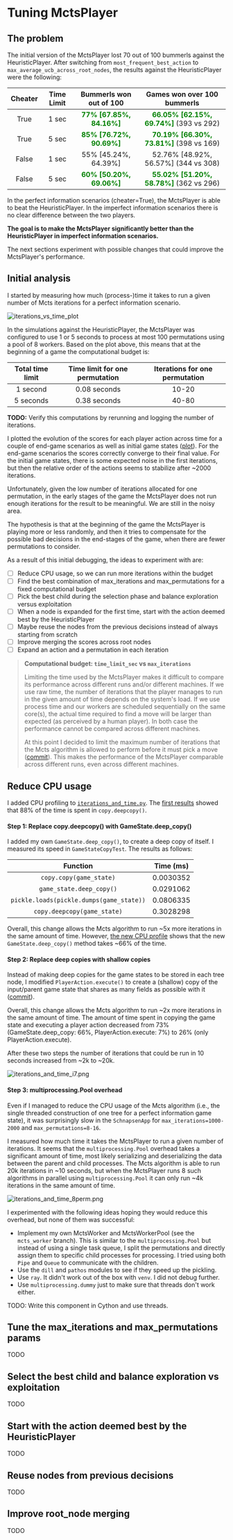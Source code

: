 # Tuning MctsPlayer

## The problem

The initial version of the MctsPlayer lost 70 out of 100 bummerls against
the HeuristicPlayer. After switching from `most_frequent_best_action` to
`max_average_ucb_across_root_nodes`, the results against the HeuristicPlayer
were the following:

| Cheater | Time Limit | Bummerls won out of 100 | Games won over 100 bummerls |
|:-------:|:----------:|:-----------------------:|:---------------------------:|
| True | 1 sec | **<span style="color:green">77% [67.85%, 84.16%]</span>** | <span style="color:green">**66.05% [62.15%, 69.74%]**</span> (393 vs 292) |
| True | 5 sec | **<span style="color:green">85% [76.72%, 90.69%]</span>** | <span style="color:green">**70.19% [66.30%, 73.81%]**</span> (398 vs 169) |
| False | 1 sec | 55% [45.24%, 64.39%] | 52.76% [48.92%, 56.57%] (344 vs 308) |
| False | 5 sec | **<span style="color:green">60% [50.20%, 69.06%]</span>** | <span style="color:green">**55.02% [51.20%, 58.78%]**</span> (362 vs 296) |

In the perfect information scenarios (cheater=True), the MctsPlayer is able to
beat the HeuristicPlayer. In the imperfect information scenarios there
is no clear difference between the two players.

**The goal is to make the MctsPlayer significantly better than the
HeuristicPlayer in imperfect information scenarios.** 

The next sections experiment with possible changes that could improve the
MctsPlayer's performance.

## Initial analysis

I started by measuring how much (process-)time it takes to run a given number of
Mcts iterations for a perfect information scenario.

![iterations_vs_time_plot](https://github.com/cpatrasciuc/schnapsen-card-game/blob/ac6328f5a043ce946fb59c2303a5b32fe7ce224b/src/ai/eval/data/iterations_and_time_i7.png)

In the simulations against the HeuristicPlayer, the MctsPlayer was configured to
use 1 or 5 seconds to process at most 100 permutations using a pool of 8
workers. Based on the plot above, this means that at the beginning of a game the
computational budget is:

| Total time limit | Time limit for one permutation | Iterations for one permutation |
| :--------------: | :----------------------------: | :----------------------------: |
| 1 second | 0.08 seconds | 10-20 |
| 5 seconds | 0.38 seconds | 40-80 |

**TODO:** Verify this computations by rerunning and logging the number of iterations.

I plotted the evolution of the scores for each player action across time for a
couple of end-game scenarios as well as initial game states ([plot](https://raw.githubusercontent.com/cpatrasciuc/schnapsen-card-game/138670a600e4c23489988699469a37af3b158749/src/ai/eval/data/mcts_convergence.png)).
For the end-game scenarios the scores correctly converge to their final value.
For the initial game states, there is some expected noise in the first
iterations, but then the relative order of the actions seems to stabilize after
~2000 iterations.

Unfortunately, given the low number of iterations allocated for one permutation,
in the early stages of the game the MctsPlayer does not run enough iterations
for the result to be meaningful. We are still in the noisy area.

The hypothesis is that at the beginning of the game the MctsPlayer is playing
more or less randomly, and then it tries to compensate for the possible bad
decisions in the end-stages of the game, when there are fewer permutations to
consider.

As a result of this initial debugging, the ideas to experiment with are:

- [ ] Reduce CPU usage, so we can run more iterations within the budget
- [ ] Find the best combination of max_iterations and max_permutations for a fixed computational budget
- [ ] Pick the best child during the selection phase and balance exploration versus exploitation
- [ ] When a node is expanded for the first time, start with the action deemed best by the HeuristicPlayer
- [ ] Maybe reuse the nodes from the previous decisions instead of always starting from scratch
- [ ] Improve merging the scores across root nodes
- [ ] Expand an action and a permutation in each iteration

> **Computational budget: `time_limit_sec` vs `max_iterations`**
>
> Limiting the time used by the MctsPlayer makes it difficult to compare its
> performance across different runs and/or different machines. If we use raw time,
> the number of iterations that the player manages to run in the given amount of
> time depends on the system's load. If we use process time and our workers are
> scheduled sequentially on the same core(s), the actual time required to find a
> move will be larger than expected (as perceived by a human player). In both
> case the performance cannot be compared across different machines.
> 
> At this point I decided to limit the maximum number of iterations that the
> Mcts algorithm is allowed to perform before it must pick a move 
> ([commit](https://github.com/cpatrasciuc/schnapsen-card-game/commit/d267004c089d9d2ba15d4ed6d96de0b98b3d33ca)).
> This makes the performance of the MctsPlayer comparable across different runs, even
> across different machines.

## Reduce CPU usage

I added CPU profiling to [`iterations_and_time.py`](https://github.com/cpatrasciuc/schnapsen-card-game/blob/main/src/ai/eval/mcts_iterations_and_time.py).
The [first results](https://github.com/cpatrasciuc/schnapsen-card-game/blob/e19317e77cf9533f813ae651b2d996f153074e4b/src/ai/eval/data/iterations_and_time.profile.txt)
showed that 88% of the time is spent in `copy.deepcopy()`.

#### Step 1: Replace copy.deepcopy() with GameState.deep_copy()

I added my own `GameState.deep_copy()`, to create a deep copy of itself. I
measured its speed in `GameStateCopyTest`. The results as follows:

| Function | Time (ms) |
| :------: | :--------: |
| `copy.copy(game_state)` | 0.0030352 |
| `game_state.deep_copy()` | 0.0291062 |
| `pickle.loads(pickle.dumps(game_state))` | 0.0806335 |
| `copy.deepcopy(game_state)` | 0.3028298 |

Overall, this change allows the Mcts algorithm to run ~5x more iterations in the
same amount of time. However, [the new CPU profile](https://github.com/cpatrasciuc/schnapsen-card-game/blob/95eacb321110269495dbee47d5a8f185acb66c04/src/ai/eval/data/iterations_and_time.profile.txt)
shows that the new `GameState.deep_copy()` method takes ~66% of the time.

#### Step 2: Replace deep copies with shallow copies

Instead of making deep copies for the game states to be stored in each tree
node, I modified `PlayerAction.execute()` to create a (shallow) copy of the
input/parent game state that shares as many fields as possible with it
([commit](https://github.com/cpatrasciuc/schnapsen-card-game/commit/f263b24c8b7ab8c66b3a0ed8cd4b167d4579ed8)).

Overall, this change allows the Mcts algorithm to run ~2x more iterations in the
same amount of time. The amount of time spent in copying the game state and
executing a player action decreased from 73% (GameState.deep_copy: 66%,
PlayerAction.execute: 7%) to 26% (only PlayerAction.execute).

After these two steps the number of iterations that could be run in 10 seconds
increased from ~2k to ~20k.

![iterations_and_time_i7.png](https://github.com/cpatrasciuc/schnapsen-card-game/blob/d0337e7e31ce813ffb58c011ecd7e45a1d20a253/src/ai/eval/data/iterations_and_time_i7.png)

#### Step 3: multiprocessing.Pool overhead

Even if I managed to reduce the CPU usage of the Mcts algorithm (i.e., the
single threaded construction of one tree for a perfect information game state),
it was surprisingly slow in the `SchnapsenApp` for `max_iterations=1000-2000`
and `max_permutations=8-16`.

I measured how much time it takes the MctsPlayer to run a given number of
iterations. It seems that the `multiprocessing.Pool` overhead takes a
significant amount of time, most likely serializing and deserializing the data
between the parent and child processes. The Mcts algorithm is able to run 20k
iterations in ~10 seconds, but when the MctsPlayer runs 8 such algorithms in
parallel using `multiprocessing.Pool` it can only run ~4k iterations in the same
amount of time.

![iterations_and_time_8perm.png](https://github.com/cpatrasciuc/schnapsen-card-game/blob/7257ad01d7d4bd92aa25bea5dd1c19fc0ed4ff42/src/ai/eval/data/iterations_and_time_8perm.png)

I experimented with the following ideas hoping they would reduce this overhead,
but none of them was successful:

* Implement my own MctsWorker and MctsWorkerPool (see the `mcts_worker` branch).
  This is similar to the `multiprocessing.Pool` but instead of using a
  single task queue, I split the permutations and directly assign
  them to specific child processes for processing. I tried using both `Pipe` and
  `Queue` to communicate with the children.
* Use the `dill` and `pathos` modules to see if they speed up the pickling.
* Use `ray`. It didn't work out of the box with `venv`. I did not debug further.
* Use `multiprocessing.dummy` just to make sure that threads don't work either.

TODO: Write this component in Cython and use threads.

## Tune the max_iterations and max_permutations params

TODO

## Select the best child and balance exploration vs exploitation

TODO

## Start with the action deemed best by the HeuristicPlayer

TODO

## Reuse nodes from previous decisions

TODO

## Improve root_node merging

TODO
